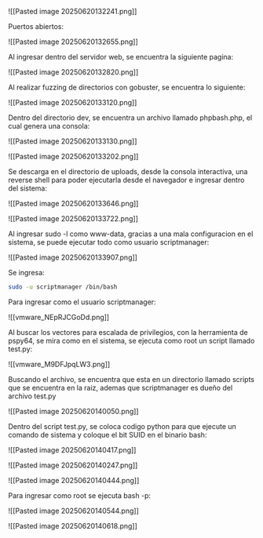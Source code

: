 
![[Pasted image 20250620132241.png]]

Puertos abiertos:

![[Pasted image 20250620132655.png]]

Al ingresar dentro del servidor web, se encuentra la siguiente pagina:

![[Pasted image 20250620132820.png]]

Al realizar fuzzing de directorios con gobuster, se encuentra lo siguiente:

![[Pasted image 20250620133120.png]]

Dentro del directorio dev, se encuentra un archivo llamado phpbash.php, el cual genera una consola:

![[Pasted image 20250620133130.png]]

![[Pasted image 20250620133202.png]]

Se descarga en el directorio de uploads, desde la consola interactiva, una reverse shell para poder ejecutarla desde el navegador e ingresar dentro del sistema:

![[Pasted image 20250620133646.png]]

![[Pasted image 20250620133722.png]]

Al ingresar sudo -l como www-data, gracias a una mala configuracion en el sistema, se puede ejecutar todo como usuario scriptmanager:

![[Pasted image 20250620133907.png]]

Se ingresa:

```bash
sudo -u scriptmanager /bin/bash
```

Para ingresar como el usuario scriptmanager:

![[vmware_NEpRJCGoDd.png]]

Al buscar los vectores para escalada de privilegios, con la herramienta de pspy64, se mira como en el sistema, se ejecuta como root un script llamado test.py:

![[vmware_M9DFJpqLW3.png]]

Buscando el archivo, se encuentra que esta en un directorio llamado scripts que se encuentra en la raiz, ademas que scriptmanager es dueño del archivo test.py

![[Pasted image 20250620140050.png]]

Dentro del script test.py, se coloca codigo python para que ejecute un comando de sistema y coloque el bit SUID en el binario bash:

![[Pasted image 20250620140417.png]]

![[Pasted image 20250620140247.png]]

![[Pasted image 20250620140444.png]]

Para ingresar como root se ejecuta bash -p:

![[Pasted image 20250620140544.png]]

![[Pasted image 20250620140618.png]]